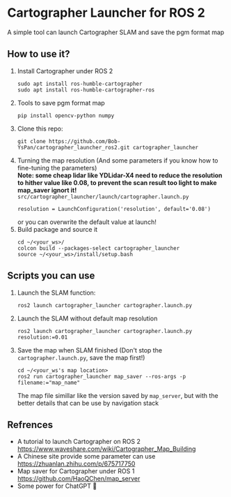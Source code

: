 # Cartographer Launcher for ROS 2
A simple tool can launch Cartographer SLAM and save the pgm format map
## How to use it?
1. Install Cartographer under ROS 2    
   ```
   sudo apt install ros-humble-cartographer
   sudo apt install ros-humble-cartographer-ros
   ```
2. Tools to save pgm format map  
   ```
   pip install opencv-python numpy
   ```
3. Clone this repo:
   ```
   git clone https://github.com/Bob-YsPan/cartographer_launcher_ros2.git cartographer_launcher
   ```
3. Turning the map resolution (And some parameters if you know how to fine-tuning the parameters)  
    **Note: some cheap lidar like YDLidar-X4 need to reduce the resolution to hither value like 0.08, to prevent the scan result too light to make map_saver ignort it!**  
   `src/cartographer_launcher/launch/cartographer.launch.py`
   ```
   resolution = LaunchConfiguration('resolution', default='0.08')
   ```
   or you can overwrite the default value at launch!  
4. Build package and source it
   ```
   cd ~/<your_ws>/
   colcon build --packages-select cartographer_launcher
   source ~/<your_ws>/install/setup.bash
   ```
## Scripts you can use
1. Launch the SLAM function:
    ```
    ros2 launch cartographer_launcher cartographer.launch.py
    ```
2. Launch the SLAM without default map resolution
    ```
    ros2 launch cartographer_launcher cartographer.launch.py resolution:=0.01
    ```
3. Save the map when SLAM finished (Don't stop the `cartographer.launch.py`, save the map first!)
    ```
    cd ~/<your_ws's map location>
    ros2 run cartographer_launcher map_saver --ros-args -p filename:="map_name"
    ```
    The map file simillar like the version saved by `map_server`, but with the better details that can be use by navigation stack
## Refrences
* A tutorial to launch Cartographer on ROS 2  
  https://www.waveshare.com/wiki/Cartographer_Map_Building 
* A Chinese site provide some parameter can use  
  https://zhuanlan.zhihu.com/p/675717750
* Map saver for Cartographer under ROS 1  
  https://github.com/HaoQChen/map_server
* Some power for ChatGPT 🤖